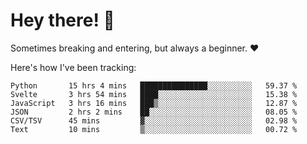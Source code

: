 # Hey there! 👋
Sometimes breaking and entering, but always a beginner. ❤️

Here's how I've been tracking:
<!--START_SECTION:waka-->

```text
Python       15 hrs 4 mins   ███████████████░░░░░░░░░░   59.37 %
Svelte       3 hrs 54 mins   ████░░░░░░░░░░░░░░░░░░░░░   15.38 %
JavaScript   3 hrs 16 mins   ███▒░░░░░░░░░░░░░░░░░░░░░   12.87 %
JSON         2 hrs 2 mins    ██░░░░░░░░░░░░░░░░░░░░░░░   08.05 %
CSV/TSV      45 mins         ▓░░░░░░░░░░░░░░░░░░░░░░░░   02.98 %
Text         10 mins         ▒░░░░░░░░░░░░░░░░░░░░░░░░   00.72 %
```

<!--END_SECTION:waka-->
